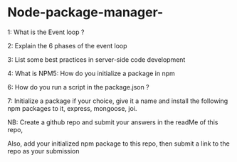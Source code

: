# Node-package-manager-

1: What is the Event loop ?

2: Explain the 6 phases of the event loop

3: List some best practices in server-side code development

4: What is NPM5: How do you initialize a package in npm

6: How do you run a script in the package.json ?

7: Initialize a package if your choice, give it a name and install the following npm packages to it, express, mongoose, joi.

NB: Create a github repo and submit your answers in the readMe of this repo, 

Also, add your initialized npm package to this repo, then submit a link to the repo as your submission
